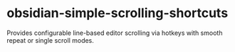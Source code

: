 # obsidian-simple-scrolling-shortcuts
 Provides configurable line-based editor scrolling via hotkeys with smooth repeat or single scroll modes.
